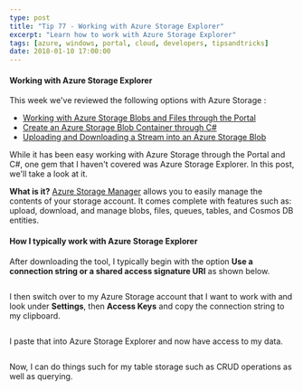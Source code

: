 ```yaml
---
type: post
title: "Tip 77 - Working with Azure Storage Explorer"
excerpt: "Learn how to work with Azure Storage Explorer"
tags: [azure, windows, portal, cloud, developers, tipsandtricks]
date: 2018-01-10 17:00:00
---
```


#### Working with Azure Storage Explorer

This week we've reviewed the following options with Azure Storage :

* [Working with Azure Storage Blobs and Files through the Portal](https://microsoft.github.io/AzureTipsAndTricks/blog/tip74.html?WT.mc_id=github-azuredevtips-micrum)
* [Create an Azure Storage Blob Container through C#](https://microsoft.github.io/AzureTipsAndTricks/blog/tip75.html?WT.mc_id=github-azuredevtips-micrum)
* [Uploading and Downloading a Stream into an Azure Storage Blob](https://microsoft.github.io/AzureTipsAndTricks/blog/tip76.html?WT.mc_id=github-azuredevtips-micrum)

While it has been easy working with Azure Storage through the Portal and C#, one gem that I haven't covered was Azure Storage Explorer. In this post, we'll take a look at it. 

**What is it?** [Azure Storage Manager](https://azure.microsoft.com/en-us/features/storage-explorer?WT.mc_id=azure-azuredevtips-micrum) allows you to easily manage the contents of your storage account. It comes complete with features such as: upload, download, and manage blobs, files, queues, tables, and Cosmos DB entities.


#### How I typically work with Azure Storage Explorer

After downloading the tool, I typically begin with the option **Use a connection string or a shared access signature URI** as shown below. 

<img :src="$withBase('/files/azstorageexp1.png')">

I then switch over to my Azure Storage account that I want to work with and look under **Settings**, then **Access Keys** and copy the connection string to my clipboard. 

<img :src="$withBase('/files/storagethroughcsharp1.png')">

I paste that into Azure Storage Explorer and now have access to my data. 

<img :src="$withBase('/files/azstorageexp2.png')">

Now, I can do things such for my table storage such as CRUD operations as well as querying. 

<img :src="$withBase('/files/azstorageexp3.gif')">


